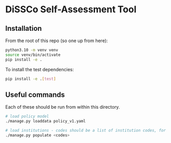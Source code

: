 # DiSSCo Self-Assessment Tool

## Installation
From the root of this repo (so one up from here):

```bash
python3.10 -m venv venv
source venv/bin/activate
pip install -e .
```

To install the test dependencies:

```bash
pip install -e .[test]
```

## Useful commands
Each of these should be run from within this directory. 

```bash
# load policy model
./manage.py loaddata policy_v1.yaml

# load institutions - codes should be a list of institution codes, for example NHMUK WAG MfN
./manage.py populate <codes>
```
